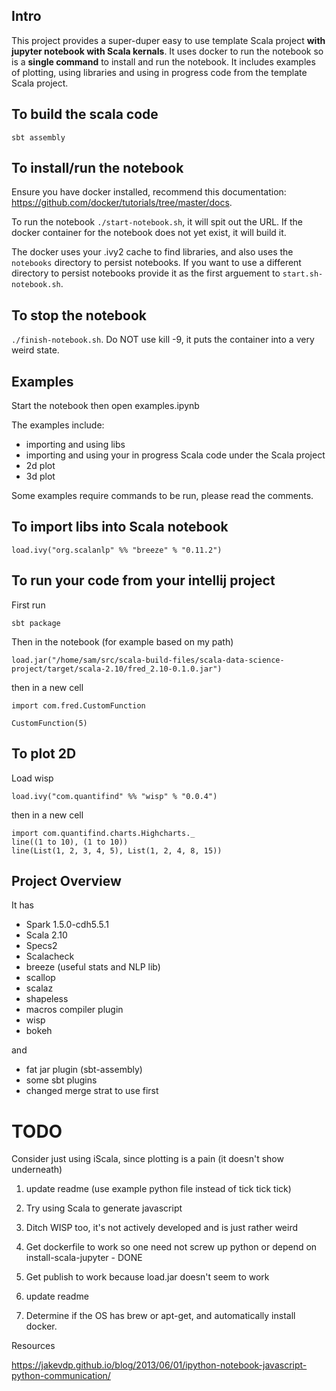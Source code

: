 ## Intro

This project provides a super-duper easy to use template Scala project **with jupyter notebook with Scala kernals**.  It uses docker to run the notebook so is a **single command** to install and run the notebook.  It includes examples of plotting, using libraries and using in progress code from the template Scala project.

## To build the scala code

`sbt assembly`

## To install/run the notebook

Ensure you have docker installed, recommend this documentation: https://github.com/docker/tutorials/tree/master/docs. 

To run the notebook `./start-notebook.sh`, it will spit out the URL.  If the docker container for the notebook does not yet exist, it will build it.

The docker uses your .ivy2 cache to find libraries, and also uses the `notebooks` directory to persist notebooks.  If you want to use a different directory to persist notebooks provide it as the first arguement to `start.sh-notebook.sh`.

## To stop the notebook

`./finish-notebook.sh`. Do NOT use kill -9, it puts the container into a very weird state.

## Examples

Start the notebook then open examples.ipynb

The examples include:

 - importing and using libs
 - importing and using your in progress Scala code under the Scala project
 - 2d plot
 - 3d plot

Some examples require commands to be run, please read the comments.




## To import libs into Scala notebook

```
load.ivy("org.scalanlp" %% "breeze" % "0.11.2")
```

## To run your code from your intellij project

First run

```
sbt package
```

Then in the notebook (for example based on my path)

```
load.jar("/home/sam/src/scala-build-files/scala-data-science-project/target/scala-2.10/fred_2.10-0.1.0.jar")
```

then in a new cell

```
import com.fred.CustomFunction

CustomFunction(5)

```

## To plot 2D

Load wisp

```
load.ivy("com.quantifind" %% "wisp" % "0.0.4")
```

then in a new cell

```
import com.quantifind.charts.Highcharts._
line((1 to 10), (1 to 10))
line(List(1, 2, 3, 4, 5), List(1, 2, 4, 8, 15))
```

## Project Overview

It has

 - Spark 1.5.0-cdh5.5.1
 - Scala 2.10 
 - Specs2
 - Scalacheck
 - breeze (useful stats and NLP lib)
 - scallop
 - scalaz
 - shapeless
 - macros compiler plugin
 - wisp
 - bokeh

and

 - fat jar plugin (sbt-assembly)
 - some sbt plugins
 - changed merge strat to use first

# TODO

Consider just using iScala, since plotting is a pain (it doesn't show underneath)


1. update readme (use example python file instead of tick tick tick)
2. Try using Scala to generate javascript

3. Ditch WISP too, it's not actively developed and is just rather weird

3. Get dockerfile to work so one need not screw up python or depend on install-scala-jupyter - DONE
4. Get publish to work because load.jar doesn't seem to work
5. update readme

7. Determine if the OS has brew or apt-get, and automatically install docker.

Resources

https://jakevdp.github.io/blog/2013/06/01/ipython-notebook-javascript-python-communication/
